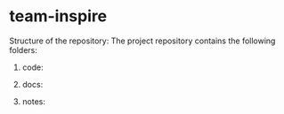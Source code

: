 team-inspire
============

Structure of the repository:
The project repository contains the following folders:
1. code:

2. docs:

3. notes:
